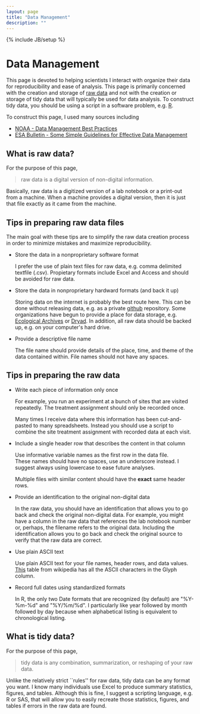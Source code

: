 ```yaml
---
layout: page
title: "Data Management"
description: ""
---
```

{% include JB/setup %}

# Data Management

This page is devoted to helping scientists I interact with organize their data for reproducibility and ease of analysis. This page is primarily concerned with the creation and storage of [raw data](https://en.wikipedia.org/wiki/Raw_data) and not with the creation or storage of tidy data that will typically be used for data analysis. To construct tidy data, you should be using a script in a software problem, e.g. [R](http://r-project.org/).

To construct this page, I used many sources including 

- [NOAA - Data Management Best Practices](http://www.ncddc.noaa.gov/activities/science-technology/data-management/)
- [ESA Bulletin - Some Simple Guidelines for Effective Data Management](http://www.esajournals.org/doi/abs/10.1890/0012-9623-90.2.205)


## What is raw data?

For the purpose of this page, 

> raw data is a digital version of non-digital information. 

Basically, raw data is a digitized version of a lab notebook or a print-out from a machine. When a machine provides a digital version, then it is just that file exactly as it came from the machine. 

## Tips in preparing raw data files

The main goal with these tips are to simplify the raw data creation process in order to minimize mistakes and maximize reproducibility.

- Store the data in a nonproprietary software format

    I prefer the use of plain text files for raw data, e.g. comma delimited textfile (.csv). Propietary formats include Excel and Access and should be avoided for raw data. 

- Store the data in nonproprietary hardward formats (and back it up)

    Storing data on the internet is probably the best route here. This can be done without releasing data, e.g. as a private [github](http://github.com/) repository. Some organizations have begun to provide a place for data storage, e.g. [Ecological Archives](http://esapubs.org/archive/default.htm) or [Dryad](http://datadryad.org/). In addition, all raw data should be backed up, e.g. on your computer's hard drive. 

- Provide a descriptive file name

    The file name should provide details of the place, time, and theme of the data contained within.
    File names should not have any spaces.




## Tips in preparing the raw data

- Write each piece of information only once

    For example, you run an experiment at a bunch of sites that are visited repeatedly. 
    The treatment assignment should only be recorded once. 

    Many times I receive data where this information has been cut-and-pasted to many spreadsheets. 
    Instead you should use a script to combine the site treatment assignment with recorded data at each visit.

- Include a single header row that describes the content in that column

    Use informative variable names as the first row in the data file.  
    These names should have no spaces, use an underscore instead. 
    I suggest always using lowercase to ease future analyses.

    Multiple files with similar content should have the **exact** same header rows. 

- Provide an identification to the original non-digital data

    In the raw data, you should have an identification that allows you to go back and check the original non-digital data. 
    For example, you might have a column in the raw data that references the lab notebook number or, perhaps, the filename refers to the original data.
    Including the identification allows you to go back and check the original source to verify that the raw data are correct. 

- Use plain ASCII text

    Use plain ASCII text for your file names, header rows, and data values. [This](https://en.wikipedia.org/wiki/ASCII#ASCII_printable_code_chart) table from wikipedia has all the ASCII characters in the Glyph column. 

- Record full dates using standardized formats

    In R, the only two Date formats that are recognized (by default) are "%Y-%m-%d" and "%Y/%m/%d". 
    I particularly like year followed by month followed by day because when alphabetical listing is equivalent to chronological listing.

## What is tidy data?

For the purpose of this page,

> tidy data is any combination, summarization, or reshaping of your raw data.

Unlike the relatively strict ``rules'' for raw data, tidy data can be any format you want. 
I know many individuals use Excel to produce summary statistics, figures, and tables.
Although this is fine, I suggest a scripting language, e.g. R or SAS, that will allow you to easily recreate those statistics, figures, and tables if errors in the raw data are found. 

